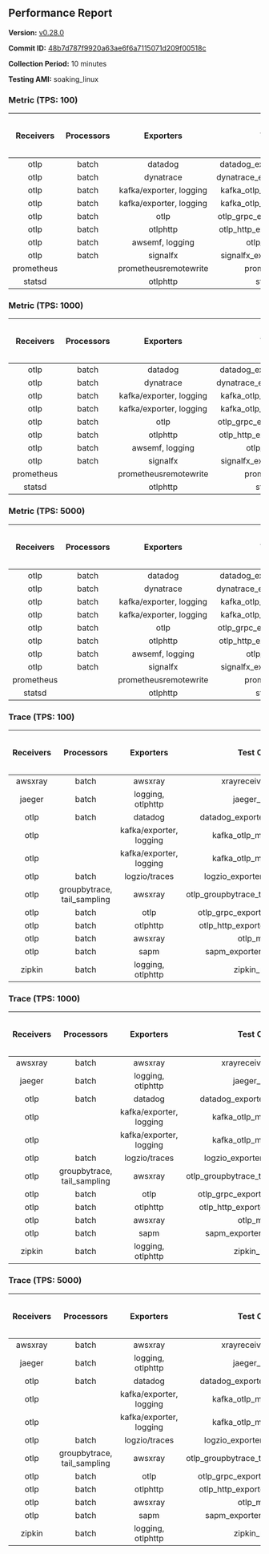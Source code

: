 ## Performance Report

**Version:** [v0.28.0](https://github.com/aws-observability/aws-otel-collector/releases/tag/v0.28.0)

**Commit ID:** [48b7d787f9920a63ae6f6a7115071d209f00518c](https://github.com/aws-observability/aws-otel-collector/commit/48b7d787f9920a63ae6f6a7115071d209f00518c)

**Collection Period:** 10 minutes

**Testing AMI:** soaking_linux


### Metric (TPS: 100)
| Receivers | Processors | Exporters | Test Case | Data Type | Instance Type | Avg CPU Usage (Percent) | Avg Memory Usage (Megabytes) | Max CPU Usage (Percent) | Max Memory Usage (Megabytes) |
|:---------:|:----------:|:---------:|:---------:|:---------:|:-------------:|:-----------------------:|:----------------------------:|:-----------------------:|:----------------------------:|
| otlp | batch | datadog | datadog_exporter_metric_mock | otlp | m5.2xlarge | 0.04 | 72.37 | 0.10 | 72.70 |
| otlp | batch | dynatrace | dynatrace_exporter_metric_mock | otlp | m5.2xlarge | 0.03 | 71.30 | 0.20 | 71.70 |
| otlp | batch | kafka/exporter, logging | kafka_otlp_metric_mock_2_8_1 | otlp | m5.2xlarge | 0.17 | 77.26 | 0.30 | 78.69 |
| otlp | batch | kafka/exporter, logging | kafka_otlp_metric_mock_3_2_0 | otlp | m5.2xlarge | 0.05 | 75.68 | 0.20 | 76.44 |
| otlp | batch | otlp | otlp_grpc_exporter_metric_mock | otlp | m5.2xlarge | 0.05 | 72.60 | 0.20 | 72.98 |
| otlp | batch | otlphttp | otlp_http_exporter_metric_mock | otlp | m5.2xlarge | 0.04 | 71.54 | 0.20 | 71.95 |
| otlp | batch | awsemf, logging | otlp_metric_mock | otlp | m5.2xlarge | 0.04 | 72.01 | 0.20 | 72.30 |
| otlp | batch | signalfx | signalfx_exporter_metric_mock | otlp | m5.2xlarge | 0.04 | 72.12 | 0.20 | 72.33 |
| prometheus |  | prometheusremotewrite | prometheus_mock | prometheus | m5.2xlarge | 0.09 | 86.81 | 0.30 | 88.02 |
| statsd |  | otlphttp | statsd_mock | statsd | m5.2xlarge | 0.01 | 69.94 | 0.10 | 70.42 |

### Metric (TPS: 1000)
| Receivers | Processors | Exporters | Test Case | Data Type | Instance Type | Avg CPU Usage (Percent) | Avg Memory Usage (Megabytes) | Max CPU Usage (Percent) | Max Memory Usage (Megabytes) |
|:---------:|:----------:|:---------:|:---------:|:---------:|:-------------:|:-----------------------:|:----------------------------:|:-----------------------:|:----------------------------:|
| otlp | batch | datadog | datadog_exporter_metric_mock | otlp | m5.2xlarge | 0.04 | 72.03 | 0.20 | 72.28 |
| otlp | batch | dynatrace | dynatrace_exporter_metric_mock | otlp | m5.2xlarge | 0.04 | 70.43 | 0.20 | 71.16 |
| otlp | batch | kafka/exporter, logging | kafka_otlp_metric_mock_2_8_1 | otlp | m5.2xlarge | 0.05 | 76.84 | 0.20 | 78.24 |
| otlp | batch | kafka/exporter, logging | kafka_otlp_metric_mock_3_2_0 | otlp | m5.2xlarge | 0.05 | 75.84 | 0.20 | 77.12 |
| otlp | batch | otlp | otlp_grpc_exporter_metric_mock | otlp | m5.2xlarge | 0.04 | 72.78 | 0.10 | 73.10 |
| otlp | batch | otlphttp | otlp_http_exporter_metric_mock | otlp | m5.2xlarge | 0.03 | 71.25 | 0.20 | 71.63 |
| otlp | batch | awsemf, logging | otlp_metric_mock | otlp | m5.2xlarge | 0.03 | 72.79 | 0.20 | 73.68 |
| otlp | batch | signalfx | signalfx_exporter_metric_mock | otlp | m5.2xlarge | 0.04 | 71.30 | 0.20 | 71.67 |
| prometheus |  | prometheusremotewrite | prometheus_mock | prometheus | m5.2xlarge | 1.00 | 114.96 | 1.90 | 121.82 |
| statsd |  | otlphttp | statsd_mock | statsd | m5.2xlarge | 0.01 | 71.44 | 0.10 | 71.79 |

### Metric (TPS: 5000)
| Receivers | Processors | Exporters | Test Case | Data Type | Instance Type | Avg CPU Usage (Percent) | Avg Memory Usage (Megabytes) | Max CPU Usage (Percent) | Max Memory Usage (Megabytes) |
|:---------:|:----------:|:---------:|:---------:|:---------:|:-------------:|:-----------------------:|:----------------------------:|:-----------------------:|:----------------------------:|
| otlp | batch | datadog | datadog_exporter_metric_mock | otlp | m5.2xlarge | 0.05 | 72.67 | 0.20 | 73.17 |
| otlp | batch | dynatrace | dynatrace_exporter_metric_mock | otlp | m5.2xlarge | 0.03 | 71.44 | 0.10 | 71.96 |
| otlp | batch | kafka/exporter, logging | kafka_otlp_metric_mock_2_8_1 | otlp | m5.2xlarge | 0.05 | 76.43 | 0.20 | 77.34 |
| otlp | batch | kafka/exporter, logging | kafka_otlp_metric_mock_3_2_0 | otlp | m5.2xlarge | 0.16 | 78.13 | 0.30 | 79.18 |
| otlp | batch | otlp | otlp_grpc_exporter_metric_mock | otlp | m5.2xlarge | 0.04 | 71.47 | 0.20 | 72.03 |
| otlp | batch | otlphttp | otlp_http_exporter_metric_mock | otlp | m5.2xlarge | 0.05 | 72.06 | 0.20 | 72.32 |
| otlp | batch | awsemf, logging | otlp_metric_mock | otlp | m5.2xlarge | 0.03 | 72.74 | 0.20 | 73.07 |
| otlp | batch | signalfx | signalfx_exporter_metric_mock | otlp | m5.2xlarge | 0.03 | 73.56 | 0.20 | 73.58 |
| prometheus |  | prometheusremotewrite | prometheus_mock | prometheus | m5.2xlarge | 5.63 | 244.88 | 9.40 | 279.04 |
| statsd |  | otlphttp | statsd_mock | statsd | m5.2xlarge | 0.01 | 71.93 | 0.10 | 72.41 |

### Trace (TPS: 100)
| Receivers | Processors | Exporters | Test Case | Data Type | Instance Type | Avg CPU Usage (Percent) | Avg Memory Usage (Megabytes) | Max CPU Usage (Percent) | Max Memory Usage (Megabytes) |
|:---------:|:----------:|:---------:|:---------:|:---------:|:-------------:|:-----------------------:|:----------------------------:|:-----------------------:|:----------------------------:|
| awsxray | batch | awsxray | xrayreceiver_mock | xray | m5.2xlarge | 3.38 | 87.39 | 3.50 | 88.59 |
| jaeger | batch | logging, otlphttp | jaeger_mock | jaeger | m5.2xlarge | 3.15 | 91.11 | 11.30 | 93.36 |
| otlp | batch | datadog | datadog_exporter_trace_mock | otlp | m5.2xlarge | 4.42 | 91.19 | 4.60 | 92.82 |
| otlp |  | kafka/exporter, logging | kafka_otlp_mock_2_8_1 | otlp | m5.2xlarge | 5.44 | 89.65 | 5.90 | 90.02 |
| otlp |  | kafka/exporter, logging | kafka_otlp_mock_3_2_0 | otlp | m5.2xlarge | 5.44 | 91.67 | 5.60 | 92.12 |
| otlp | batch | logzio/traces | logzio_exporter_trace_mock | otlp | m5.2xlarge | 4.55 | 88.13 | 4.80 | 90.09 |
| otlp | groupbytrace, tail_sampling | awsxray | otlp_groupbytrace_tailsampling_mock | otlp | m5.2xlarge | 5.35 | 108.00 | 6.00 | 124.21 |
| otlp | batch | otlp | otlp_grpc_exporter_trace_mock | otlp | m5.2xlarge | 3.00 | 139.21 | 4.00 | 190.82 |
| otlp | batch | otlphttp | otlp_http_exporter_trace_mock | otlp | m5.2xlarge | 4.42 | 84.86 | 4.90 | 86.23 |
| otlp | batch | awsxray | otlp_mock | otlp | m5.2xlarge | 3.41 | 86.22 | 3.60 | 87.41 |
| otlp | batch | sapm | sapm_exporter_trace_mock | otlp | m5.2xlarge | 3.40 | 100.10 | 3.70 | 100.56 |
| zipkin | batch | logging, otlphttp | zipkin_mock | zipkin | m5.2xlarge | 4.82 | 91.53 | 17.20 | 94.00 |

### Trace (TPS: 1000)
| Receivers | Processors | Exporters | Test Case | Data Type | Instance Type | Avg CPU Usage (Percent) | Avg Memory Usage (Megabytes) | Max CPU Usage (Percent) | Max Memory Usage (Megabytes) |
|:---------:|:----------:|:---------:|:---------:|:---------:|:-------------:|:-----------------------:|:----------------------------:|:-----------------------:|:----------------------------:|
| awsxray | batch | awsxray | xrayreceiver_mock | xray | m5.2xlarge | 19.58 | 90.70 | 20.10 | 92.90 |
| jaeger | batch | logging, otlphttp | jaeger_mock | jaeger | m5.2xlarge | 24.94 | 163.01 | 40.90 | 192.23 |
| otlp | batch | datadog | datadog_exporter_trace_mock | otlp | m5.2xlarge | 30.60 | 99.93 | 32.20 | 101.92 |
| otlp |  | kafka/exporter, logging | kafka_otlp_mock_2_8_1 | otlp | m5.2xlarge | 73.15 | 147.34 | 86.40 | 208.86 |
| otlp |  | kafka/exporter, logging | kafka_otlp_mock_3_2_0 | otlp | m5.2xlarge | 73.73 | 146.27 | 87.90 | 221.80 |
| otlp | batch | logzio/traces | logzio_exporter_trace_mock | otlp | m5.2xlarge | 26.99 | 88.04 | 27.50 | 90.32 |
| otlp | groupbytrace, tail_sampling | awsxray | otlp_groupbytrace_tailsampling_mock | otlp | m5.2xlarge | 45.63 | 143.50 | 46.70 | 147.75 |
| otlp | batch | otlp | otlp_grpc_exporter_trace_mock | otlp | m5.2xlarge | 25.99 | 723.87 | 37.00 | 1242.10 |
| otlp | batch | otlphttp | otlp_http_exporter_trace_mock | otlp | m5.2xlarge | 25.25 | 85.41 | 25.60 | 87.00 |
| otlp | batch | awsxray | otlp_mock | otlp | m5.2xlarge | 27.47 | 89.43 | 29.60 | 90.80 |
| otlp | batch | sapm | sapm_exporter_trace_mock | otlp | m5.2xlarge | 24.00 | 101.09 | 24.30 | 101.54 |
| zipkin | batch | logging, otlphttp | zipkin_mock | zipkin | m5.2xlarge | 32.56 | 286.90 | 48.30 | 451.28 |

### Trace (TPS: 5000)
| Receivers | Processors | Exporters | Test Case | Data Type | Instance Type | Avg CPU Usage (Percent) | Avg Memory Usage (Megabytes) | Max CPU Usage (Percent) | Max Memory Usage (Megabytes) |
|:---------:|:----------:|:---------:|:---------:|:---------:|:-------------:|:-----------------------:|:----------------------------:|:-----------------------:|:----------------------------:|
| awsxray | batch | awsxray | xrayreceiver_mock | xray | m5.2xlarge | 26.82 | 102.66 | 27.90 | 108.19 |
| jaeger | batch | logging, otlphttp | jaeger_mock | jaeger | m5.2xlarge | 25.40 | 182.15 | 43.40 | 208.72 |
| otlp | batch | datadog | datadog_exporter_trace_mock | otlp | m5.2xlarge | 109.69 | 96.45 | 119.00 | 108.89 |
| otlp |  | kafka/exporter, logging | kafka_otlp_mock_2_8_1 | otlp | m5.2xlarge | 151.02 | 3277.77 | 207.89 | 6266.56 |
| otlp |  | kafka/exporter, logging | kafka_otlp_mock_3_2_0 | otlp | m5.2xlarge | 149.85 | 1457.83 | 183.21 | 3186.35 |
| otlp | batch | logzio/traces | logzio_exporter_trace_mock | otlp | m5.2xlarge | 101.12 | 91.88 | 108.70 | 93.41 |
| otlp | groupbytrace, tail_sampling | awsxray | otlp_groupbytrace_tailsampling_mock | otlp | m5.2xlarge | 180.84 | 190.93 | 186.31 | 195.40 |
| otlp | batch | otlp | otlp_grpc_exporter_trace_mock | otlp | m5.2xlarge | 93.34 | 3247.23 | 155.49 | 5830.85 |
| otlp | batch | otlphttp | otlp_http_exporter_trace_mock | otlp | m5.2xlarge | 91.42 | 89.92 | 97.40 | 91.47 |
| otlp | batch | awsxray | otlp_mock | otlp | m5.2xlarge | 115.60 | 17536.86 | 373.69 | 29504.94 |
| otlp | batch | sapm | sapm_exporter_trace_mock | otlp | m5.2xlarge | 92.21 | 103.36 | 102.60 | 104.96 |
| zipkin | batch | logging, otlphttp | zipkin_mock | zipkin | m5.2xlarge | 33.33 | 380.14 | 52.90 | 469.85 |
